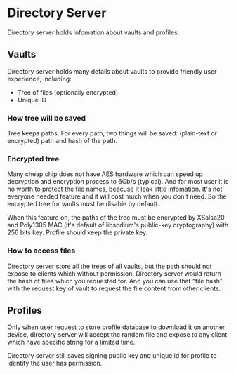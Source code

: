 # Directory Server
Directory server holds infomation about vaults and profiles.

## Vaults
Directory server holds many details about vaults to provide friendly user experience, including:

- Tree of files (optionally encrypted)
- Unique ID

### How tree will be saved
Tree keeps paths. For every path, two things will be saved: (plain-text or encrypted) path and hash of the path.

### Encrypted tree
Many cheap chip does not have AES hardware which can speed up decryption and encryption process to 6Gb/s (typical). And for most user it is no worth to protect the file names, beacuse it leak little infomation. It's not everyone needed feature and it will cost much when you don't need. So the encrypted tree for vaults must be disable by default.

When this feature on, the paths of the tree must be encrypted by XSalsa20 and Poly1305 MAC (it's default of libsodium's public-key cryptography) with 256 bits key. Profile should keep the private key.

### How to access files
Directory server store all the trees of all vaults, but the path should not expose to clients which without permission. Directory server would return the hash of files which you requested for. And you can use that "file hash" with the request key of vault to request the file content from other clients.

## Profiles
Only when user request to store profile database to download it on another device, directory server will accept the random file and expose to any client which have specific string for a limited time.

Directory server still saves signing public key and unique id for profile to identify the user has permission.
